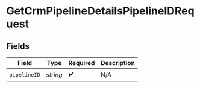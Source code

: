 # GetCrmPipelineDetailsPipelineIDRequest


## Fields

| Field              | Type               | Required           | Description        |
| ------------------ | ------------------ | ------------------ | ------------------ |
| `pipelineID`       | *string*           | :heavy_check_mark: | N/A                |